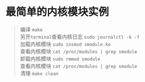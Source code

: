 # 最简单的内核模块实例

> 编译 `make` \
> 另开`terminal`查看内核日志 `sudo journalctl -k -f` \
> 加载内核模块 `sudo insmod smodule.ko` \
> 查看内核模块 `cat /proc/modules | grep smodule` \
> 卸载内核模块 `sudo rmmod smodule` \
> 查看内核模块 `cat /proc/modules | grep smodule` \
> 清理 `make clean`
